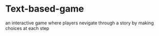 # Text-based-game
an interactive game where players nevigate through a story by making choices at each step
